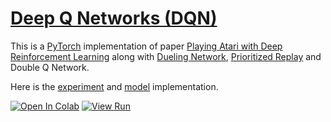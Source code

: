 # [Deep Q Networks (DQN)](https://nn.labml.ai/rl/dqn/index.html)

This is a [PyTorch](https://pytorch.org) implementation of paper
 [Playing Atari with Deep Reinforcement Learning](https://papers.labml.ai/paper/1312.5602)
 along with [Dueling Network](https://nn.labml.ai/rl/dqn/model.html), [Prioritized Replay](https://nn.labml.ai/rl/dqn/replay_buffer.html)
 and Double Q Network.

Here is the [experiment](https://nn.labml.ai/rl/dqn/experiment.html) and [model](https://nn.labml.ai/rl/dqn/model.html) implementation.

[![Open In Colab](https://colab.research.google.com/assets/colab-badge.svg)](https://colab.research.google.com/github/labmlai/annotated_deep_learning_paper_implementations/blob/master/labml_nn/rl/dqn/experiment.ipynb)
[![View Run](https://img.shields.io/badge/labml-experiment-brightgreen)](https://app.labml.ai/run/fe1ad986237511ec86e8b763a2d3f710)
